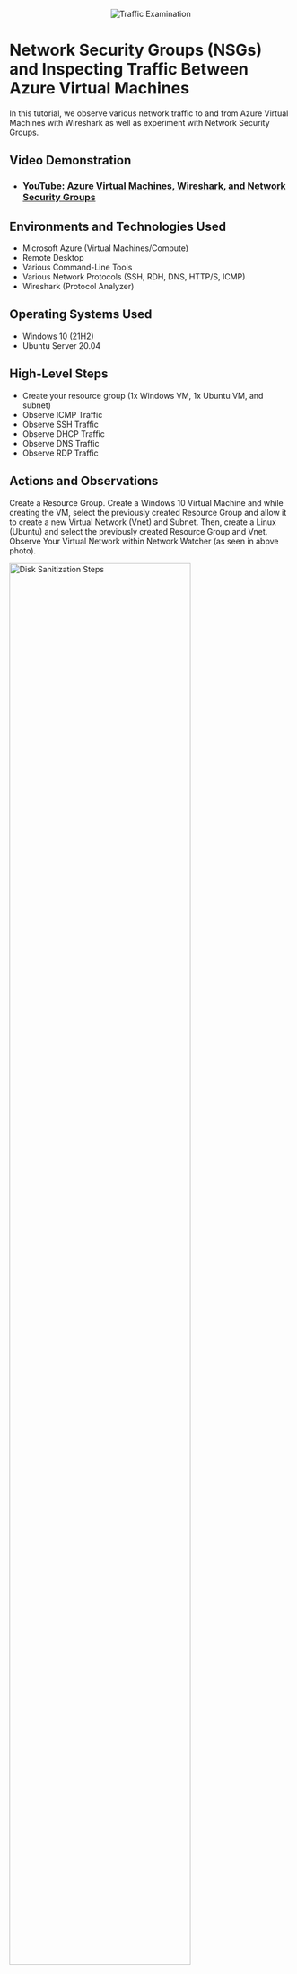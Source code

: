 <p align="center">
<img src="https://i.imgur.com/Ua7udoS.png" alt="Traffic Examination"/>
</p>

<h1>Network Security Groups (NSGs) and Inspecting Traffic Between Azure Virtual Machines</h1>
In this tutorial, we observe various network traffic to and from Azure Virtual Machines with Wireshark as well as experiment with Network Security Groups. <br />


<h2>Video Demonstration</h2>

- ### [YouTube: Azure Virtual Machines, Wireshark, and Network Security Groups](https://www.youtube.com)

<h2>Environments and Technologies Used</h2>

- Microsoft Azure (Virtual Machines/Compute)
- Remote Desktop
- Various Command-Line Tools
- Various Network Protocols (SSH, RDH, DNS, HTTP/S, ICMP)
- Wireshark (Protocol Analyzer)

<h2>Operating Systems Used </h2>

- Windows 10 (21H2)
- Ubuntu Server 20.04

<h2>High-Level Steps</h2>

- Create your resource group (1x Windows VM, 1x Ubuntu VM, and subnet)
- Observe ICMP Traffic
- Observe SSH Traffic
- Observe DHCP Traffic
- Observe DNS Traffic
- Observe RDP Traffic
  

<h2>Actions and Observations</h2>

<p>
Create a Resource Group. Create a Windows 10 Virtual Machine and while creating the VM, select the previously created Resource Group and allow it to create a new Virtual Network (Vnet) and Subnet. Then, create a Linux (Ubuntu) and select the previously created Resource Group and Vnet. Observe Your Virtual Network within Network Watcher (as seen in abpve photo).
</p>
<p>
<img src="https://i.imgur.com/Ks4Q5bz.png" height="80%" width="80%" alt="Disk Sanitization Steps"/>
</p>
<br />

<p>
Grab your Public IP Address from Microsoft Azure.
</p>
<p>
<img src="https://i.imgur.com/70uIcho.png" height="80%" width="80%" alt="Disk Sanitization Steps"/>
</p>
<br />

<p>
  Use Remote Desktop into your Windows 10 virtual machine. 
</p>
<p>
<img src="https://i.imgur.com/MCYXVTO.png" height="60%" width="60%" alt="Disk Sanitization Steps"/>
</p>
<br />

<p>
Download and Intall Wireshark with all the default settings. 
</p>
<p>
<img src="https://i.imgur.com/IRnG3zV.png" height="80%" width="80%" alt="Disk Sanitization Steps"/>
</p>
<br />

<p>
Open Wireshark and filter for ICMP traffic only.
</p>
<p>
<img src="https://i.imgur.com/s5YdUbp.png" height="80%" width="80%" alt="Disk Sanitization Steps"/>
</p>
<br />

<p>
Retrieve the private IP address of the Ubuntu VM and attempt to ping it from within the Windows 10 VM</p>
<p>
<img src="https://i.imgur.com/i9j2yWr.png" height="80%" width="80%" alt="Disk Sanitization Steps"/>
</p>
<br />

<p>
Observe ping requests and replies within WireShark
</p>
<p>
<img src="https://i.imgur.com/tkh1mxR.png" height="80%" width="80%" alt="Disk Sanitization Steps"/>
</p>
<br />

<p>
Initiate a perpetual/non-stop ping from your Windows 10 VM to your Ubuntu VM
</p>
<p>
<img src="https://i.imgur.com/tVT63iN.png" height="80%" width="80%" alt="Disk Sanitization Steps"/>
</p>
<br />

<p>
Open the Network Security Group your Ubuntu VM is using and disable incoming (inbound) ICMP traffic:
</p>
<img src="https://i.imgur.com/cPtvwBx.png" height="80%" width="80%" alt="Disk Sanitization Steps"/>
<br />

<p>
<img src="https://i.imgur.com/sGPk8xi.png" height="80%" width="80%" alt="Disk Sanitization Steps"/>
</p>
<br />

<p>
<img src="https://i.imgur.com/ahYxBPv.png" height="80%" width="80%" alt="Disk Sanitization Steps"/>
</p>
<br />

<p>
<img src="https://i.imgur.com/psYL8UN.png" height="80%" width="80%" alt="Disk Sanitization Steps"/>
</p>
<br />

<p>
Back in the Windows 10 VM, observe the ICMP traffic in WireShark and the command line Ping activity
</p>
<p>  
<img src="https://i.imgur.com/6IkGjgN.png" height="80%" width="80%" alt="Disk Sanitization Steps"/>
</p>
<br />

<p>
Re-enable ICMP traffic for the Network Security Group your Ubuntu VM is using
</p>
<p>
<img src="https://i.imgur.com/hLvCuMG.png" height="80%" width="80%" alt="Disk Sanitization Steps"/>
</p>
<br />

<p>
Back in the Windows 10 VM, observe the ICMP traffic in WireShark and the command line Ping activity (should start working)
</p>
<p>
<img src="https://i.imgur.com/xa3wpqq.png" height="80%" width="80%" alt="Disk Sanitization Steps"/>
</p>
<br />

<p>
Stop the ping activity
</p>
<p>
<img src="https://i.imgur.com/5vh29Fb.png" height="80%" width="80%" alt="Disk Sanitization Steps"/>
</p>
<br />

<p>
Back in Wireshark, filter for SSH traffic only:
</p>
<p>
<img src="https://i.imgur.com/YVan6HT.png" height="80%" width="80%" alt="Disk Sanitization Steps"/>
</p>
<br />

<p>
From your Windows 10 VM, “SSH into” the Ubuntu Virtual Machine (via its private IP address) and notice the activity that occurs in Wireshark when entering the password to connect to the Ubuntu VM</p>
<p>
<img src="https://i.imgur.com/BMzNR4K.png" height="80%" width="80%" alt="Disk Sanitization Steps"/>
</p>
<br />

<p> 
  Observe the activity that occurs once successfully connected into Ubuntu.</p>
<p>
<p>
<img src="https://i.imgur.com/nkK8e9P.png" height="80%" width="80%" alt="Disk Sanitization Steps"/>
</p>
<br />

<p>
  Exit the SSH connection by typing ‘exit’ and pressing [Enter]
</p>

<img src="https://i.imgur.com/a0mufR0.png" height="80%" width="80%" alt="Disk Sanitization Steps"/>
</p>
<br />

<p>
Back in Wireshark, filter for DHCP traffic only
</p>
<p>
<img src="https://i.imgur.com/ikQdqx1.png" height="80%" width="80%" alt="Disk Sanitization Steps"/>
</p>
<br />

<p>
From your Windows 10 VM, attempt to issue your VM a new IP address from the command line (ipconfig /renew)
Observe the DHCP traffic appearing in WireShark
</p>
<p>
<img src="https://i.imgur.com/KcW8DrY.png" height="80%" width="80%" alt="Disk Sanitization Steps"/>
</p>
<br />

<p>
<img src="https://i.imgur.com/tGO1eSE.png" height="80%" width="80%" alt="Disk Sanitization Steps"/>
</p>
<p>
Lorem ipsum dolor sit amet, consectetur adipiscing elit, sed do eiusmod tempor incididunt ut labore et dolore magna aliqua. Ut enim ad minim veniam, quis nostrud exercitation ullamco laboris nisi ut aliquip ex ea commodo consequat. Duis aute irure dolor in reprehenderit in voluptate velit esse cillum dolore eu fugiat nulla pariatur.
</p>
<br />

<p>
<img src="https://i.imgur.com/YMpASho.png" height="80%" width="80%" alt="Disk Sanitization Steps"/>
</p>
<p>
Lorem ipsum dolor sit amet, consectetur adipiscing elit, sed do eiusmod tempor incididunt ut labore et dolore magna aliqua. Ut enim ad minim veniam, quis nostrud exercitation ullamco laboris nisi ut aliquip ex ea commodo consequat. Duis aute irure dolor in reprehenderit in voluptate velit esse cillum dolore eu fugiat nulla pariatur.
</p>
<br />

<p>
<img src="https://i.imgur.com/AZkQiix.png" height="80%" width="80%" alt="Disk Sanitization Steps"/>
</p>
<p>
Lorem ipsum dolor sit amet, consectetur adipiscing elit, sed do eiusmod tempor incididunt ut labore et dolore magna aliqua. Ut enim ad minim veniam, quis nostrud exercitation ullamco laboris nisi ut aliquip ex ea commodo consequat. Duis aute irure dolor in reprehenderit in voluptate velit esse cillum dolore eu fugiat nulla pariatur.
</p>
<br />

<p>
<img src="https://i.imgur.com/n2m7GY8.png" height="80%" width="80%" alt="Disk Sanitization Steps"/>
</p>
<p>
Lorem ipsum dolor sit amet, consectetur adipiscing elit, sed do eiusmod tempor incididunt ut labore et dolore magna aliqua. Ut enim ad minim veniam, quis nostrud exercitation ullamco laboris nisi ut aliquip ex ea commodo consequat. Duis aute irure dolor in reprehenderit in voluptate velit esse cillum dolore eu fugiat nulla pariatur.
</p>
<br />

<p>
<img src="https://i.imgur.com/yxHKPOd.png" height="80%" width="80%" alt="Disk Sanitization Steps"/>
</p>
<p>
Lorem ipsum dolor sit amet, consectetur adipiscing elit, sed do eiusmod tempor incididunt ut labore et dolore magna aliqua. Ut enim ad minim veniam, quis nostrud exercitation ullamco laboris nisi ut aliquip ex ea commodo consequat. Duis aute irure dolor in reprehenderit in voluptate velit esse cillum dolore eu fugiat nulla pariatur.
</p>
<br />

<p>
<img src="https://i.imgur.com/UDawVdl.png" height="80%" width="80%" alt="Disk Sanitization Steps"/>
</p>
<br />
